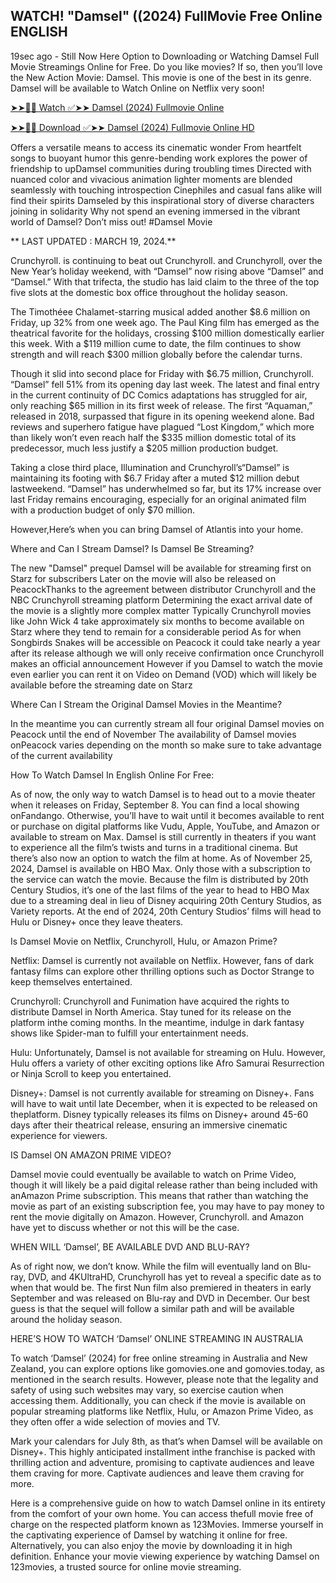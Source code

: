## WATCH! "Damsel" ((2024) FullMovie Free Online ENGLISH

19sec ago - Still Now Here Option to Downloading or Watching Damsel Full Movie Streamings Online for Free. Do you like movies? If so, then you’ll love the New Action Movie: Damsel. This movie is one of the best in its genre. Damsel will be available to Watch Online on Netflix very soon!


[➤➤🔴📱 Watch ✅➤➤ Damsel (2024) Fullmovie Online](https://nets-flix.com/en/movie/763215/damsel)

[➤➤🔴📱 Download ✅➤➤ Damsel (2024) Fullmovie Online HD](https://nets-flix.com/en/movie/763215/damsel)


Offers a versatile means to access its cinematic wonder From heartfelt songs to buoyant humor this genre-bending work explores the power of friendship to upDamsel communities during troubling times Directed with nuanced color and vivacious animation lighter moments are blended seamlessly with touching introspection Cinephiles and casual fans alike will find their spirits Damseled by this inspirational story of diverse characters joining in solidarity Why not spend an evening immersed in the vibrant world of Damsel? Don’t miss out! #Damsel Movie

** LAST UPDATED : MARCH 19, 2024.**

Crunchyroll. is continuing to beat out Crunchyroll. and Crunchyroll, over the New Year’s holiday weekend, with “Damsel” now rising above “Damsel” and “Damsel.” With that trifecta, the studio has laid claim to the three of the top five slots at the domestic box office throughout the holiday season.

The Timothéee Chalamet-starring musical added another $8.6 million on Friday, up 32% from one week ago. The Paul King film has emerged as the theatrical favorite for the holidays, crossing $100 million domestically earlier this week. With a $119 million cume to date, the film continues to show strength and will reach $300 million globally before the calendar turns.

Though it slid into second place for Friday with $6.75 million, Crunchyroll. “Damsel” fell 51% from its opening day last week. The latest and final entry in the current continuity of DC Comics adaptations has struggled for air, only reaching $65 million in its first week of release. The first “Aquaman,” released in 2018, surpassed that figure in its opening weekend alone. Bad reviews and superhero fatigue have plagued “Lost Kingdom,” which more than likely won’t even reach half the $335 million domestic total of its predecessor, much less justify a $205 million production budget.

Taking a close third place, Illumination and Crunchyroll’s“Damsel” is maintaining its footing with $6.7 Friday after a muted $12 million debut lastweekend. “Damsel” has underwhelmed so far, but its 17% increase over last Friday remains encouraging, especially for an original animated film with a production budget of only $70 million.

However,Here’s when you can bring Damsel of Atlantis into your home.

Where and Can I Stream Damsel? Is Damsel Be Streaming?

The new "Damsel" prequel Damsel will be available for streaming first on Starz for subscribers Later on the movie will also be released on PeacockThanks to the agreement between distributor Crunchyroll and the NBC Crunchyroll streaming platform Determining the exact arrival date of the movie is a slightly more complex matter Typically Crunchyroll movies like John Wick 4 take approximately six months to become available on Starz where they tend to remain for a considerable period As for when Songbirds Snakes will be accessible on Peacock it could take nearly a year after its release although we will only receive confirmation once Crunchyroll makes an official announcement However if you Damsel to watch the movie even earlier you can rent it on Video on Demand (VOD) which will likely be available before the streaming date on Starz

Where Can I Stream the Original Damsel Movies in the Meantime?

In the meantime you can currently stream all four original Damsel movies on Peacock until the end of November The availability of Damsel movies onPeacock varies depending on the month so make sure to take advantage of the current availability

How To Watch Damsel In English Online For Free:

As of now, the only way to watch Damsel is to head out to a movie theater when it releases on Friday, September 8. You can find a local showing onFandango. Otherwise, you’ll have to wait until it becomes available to rent or purchase on digital platforms like Vudu, Apple, YouTube, and Amazon or available to stream on Max. Damsel is still currently in theaters if you want to experience all the film’s twists and turns in a traditional cinema. But there’s also now an option to watch the film at home. As of November 25, 2024, Damsel is available on HBO Max. Only those with a subscription to the service can watch the movie. Because the film is distributed by 20th Century Studios, it’s one of the last films of the year to head to HBO Max due to a streaming deal in lieu of Disney acquiring 20th Century Studios, as Variety reports. At the end of 2024, 20th Century Studios’ films will head to Hulu or Disney+ once they leave theaters.

Is Damsel Movie on Netflix, Crunchyroll, Hulu, or Amazon Prime?

Netflix: Damsel is currently not available on Netflix. However, fans of dark fantasy films can explore other thrilling options such as Doctor Strange to keep themselves entertained.

Crunchyroll: Crunchyroll and Funimation have acquired the rights to distribute Damsel in North America. Stay tuned for its release on the platform inthe coming months. In the meantime, indulge in dark fantasy shows like Spider-man to fulfill your entertainment needs.

Hulu: Unfortunately, Damsel is not available for streaming on Hulu. However, Hulu offers a variety of other exciting options like Afro Samurai Resurrection or Ninja Scroll to keep you entertained.

Disney+: Damsel is not currently available for streaming on Disney+. Fans will have to wait until late December, when it is expected to be released on theplatform. Disney typically releases its films on Disney+ around 45-60 days after their theatrical release, ensuring an immersive cinematic experience for viewers.

IS Damsel ON AMAZON PRIME VIDEO?

Damsel movie could eventually be available to watch on Prime Video, though it will likely be a paid digital release rather than being included with anAmazon Prime subscription. This means that rather than watching the movie as part of an existing subscription fee, you may have to pay money to rent the movie digitally on Amazon. However, Crunchyroll. and Amazon have yet to discuss whether or not this will be the case.

WHEN WILL ‘Damsel’, BE AVAILABLE DVD AND BLU-RAY?

As of right now, we don’t know. While the film will eventually land on Blu-ray, DVD, and 4KUltraHD, Crunchyroll has yet to reveal a specific date as to when that would be. The first Nun film also premiered in theaters in early September and was released on Blu-ray and DVD in December. Our best guess is that the sequel will follow a similar path and will be available around the holiday season.

HERE’S HOW TO WATCH ‘Damsel’ ONLINE STREAMING IN AUSTRALIA

To watch ‘Damsel’ (2024) for free online streaming in Australia and New Zealand, you can explore options like gomovies.one and gomovies.today, as mentioned in the search results. However, please note that the legality and safety of using such websites may vary, so exercise caution when accessing them. Additionally, you can check if the movie is available on popular streaming platforms like Netflix, Hulu, or Amazon Prime Video, as they often offer a wide selection of movies and TV.

Mark your calendars for July 8th, as that’s when Damsel will be available on Disney+. This highly anticipated installment inthe franchise is packed with thrilling action and adventure, promising to captivate audiences and leave them craving for more. Captivate audiences and leave them craving for more.

Here is a comprehensive guide on how to watch Damsel online in its entirety from the comfort of your own home. You can access thefull movie free of charge on the respected platform known as 123Movies. Immerse yourself in the captivating experience of Damsel by watching it online for free. Alternatively, you can also enjoy the movie by downloading it in high definition. Enhance your movie viewing experience by watching Damsel on 123movies, a trusted source for online movie streaming.
